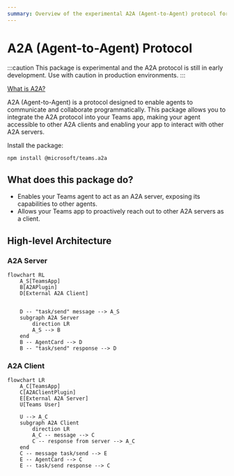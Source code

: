 ```yaml
---
summary: Overview of the experimental A2A (Agent-to-Agent) protocol for enabling programmatic communication between AI agents.
---
```


# A2A (Agent-to-Agent) Protocol

:::caution
This package is experimental and the A2A protocol is still in early development. Use with caution in production environments.
:::

[What is A2A?](https://google.github.io/A2A)

A2A (Agent-to-Agent) is a protocol designed to enable agents to communicate and collaborate programmatically. This package allows you to integrate the A2A protocol into your Teams app, making your agent accessible to other A2A clients and enabling your app to interact with other A2A servers.

Install the package:

```bash
npm install @microsoft/teams.a2a
```

## What does this package do?

-   Enables your Teams agent to act as an A2A server, exposing its capabilities to other agents.
-   Allows your Teams app to proactively reach out to other A2A servers as a client.

## High-level Architecture

### A2A Server
```mermaid
flowchart RL
    A_S[TeamsApp]
    B[A2APlugin]
    D[External A2A Client]


    D -- "task/send" message --> A_S
    subgraph A2A Server
        direction LR
        A_S --> B
    end
    B -- AgentCard --> D
    B -- "task/send" response --> D
```

### A2A Client

```mermaid
flowchart LR
    A_C[TeamsApp]
    C[A2AClientPlugin]
    E[External A2A Server]
    U[Teams User]

    U --> A_C
    subgraph A2A Client
        direction LR
        A_C -- message --> C
        C -- response from server --> A_C
    end
    C -- message task/send --> E
    E -- AgentCard --> C
    E -- task/send response --> C
```